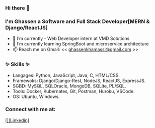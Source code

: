 ### Hi there 👋 
### I'm Ghassen a Software and Full Stack Developer[MERN & Django/ReactJS]

- 🔭 I’m currently - Web Developer intern at VMD Solutions 
- 🌱 I’m currently learning SpringBoot and microservice architecture
- 📫 Reach me on Gmail: << ghassenkhamassi@gmail.com >>


### ✨ Skills ✨
- Langages: Python, JavaScript, Java, C, HTML/CSS.
- Framewoks: Django/Django-Rest, NodeJS, ReactJS, ExpressJS.
- SGBD: MySQL, SQLOracle, MongoDB, SQLite, PL/SQL.
- Tools: Docker, Kubernates, Git, Postman, Huroku, VSCode.
- OS: Ubuntu, Windows.

### Connect with me at:
[<a align = "left" width="22px" href="https://linkedin.com/in/codeSTACKr#gh-dark-mode-only" />][Linkedin]
